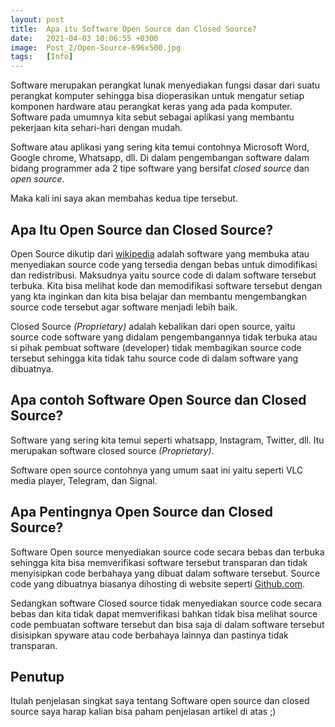 ```yaml
---
layout: post
title:  Apa itu Software Open Source dan Closed Source?
date:   2021-04-03 10:06:55 +0300
image:  Post_2/Open-Source-696x500.jpg
tags:   [Info]
---
```


Software merupakan perangkat lunak menyediakan fungsi dasar dari suatu perangkat komputer sehingga bisa dioperasikan untuk mengatur setiap komponen hardware atau perangkat keras yang ada pada komputer. Software pada umumnya kita sebut sebagai aplikasi yang membantu pekerjaan kita sehari-hari dengan mudah.

Software atau aplikasi yang sering kita temui contohnya Microsoft Word, Google chrome, Whatsapp, dll. Di dalam pengembangan software dalam bidang programmer ada 2 tipe software yang bersifat _closed source_ dan _open source_.

Maka kali ini saya akan membahas kedua tipe tersebut.

## Apa Itu Open Source dan Closed Source?

Open Source dikutip dari [wikipedia](https://en.wikipedia.org/wiki/Open_source) adalah software yang membuka atau menyediakan source code yang tersedia dengan bebas untuk dimodifikasi dan redistribusi. Maksudnya yaitu source code di dalam software tersebut terbuka. Kita bisa melihat kode dan memodifikasi software tersebut dengan yang kta inginkan dan kita bisa belajar dan membantu mengembangkan source code tersebut agar software menjadi lebih baik.

Closed Source _(Proprietary)_ adalah kebalikan dari open source, yaitu source code software yang didalam pengembangannya tidak terbuka atau si pihak pembuat software (developer) tidak membagikan source code tersebut sehingga kita tidak tahu source code di dalam software yang dibuatnya. 

## Apa contoh Software Open Source dan Closed Source?

Software yang sering kita temui seperti whatsapp, Instagram, Twitter, dll. Itu merupakan software closed source _(Proprietary)_. 

Software open source contohnya yang umum saat ini yaitu seperti VLC media player, Telegram, dan Signal. 

## Apa Pentingnya Open Source dan Closed Source?

Software Open source menyediakan source code secara bebas dan terbuka sehingga kita bisa memverifikasi software tersebut transparan dan tidak menyisipkan code berbahaya yang dibuat dalam software tersebut. Source code yang dibuatnya biasanya dihosting di website seperti [Github.com](https://github.com).

Sedangkan software Closed source tidak menyediakan source code secara bebas dan kita tidak dapat memverifikasi bahkan tidak bisa melihat source code pembuatan software tersebut dan bisa saja di dalam software tersebut disisipkan spyware atau code berbahaya lainnya dan pastinya tidak transparan. 

## Penutup 

Itulah penjelasan singkat saya tentang Software open source dan closed source saya harap kalian bisa paham penjelasan artikel di atas ;)





